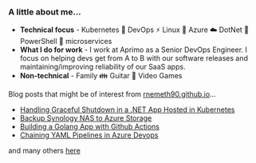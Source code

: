 ### A little about me...

- **Technical focus** - Kubernetes :whale: DevOps :zap: Linux :penguin: Azure :cloud: DotNet :muscle: PowerShell :shell: microservices
- **What I do for work** - I work at Aprimo as a Senior DevOps Engineer. I focus on helping devs get from A to B with our software releases and maintaining/improving reliability of our SaaS apps. 
- **Non-technical** - Family :family: Guitar :guitar: Video Games

Blog posts that might be of interest from [rnemeth90.github.io](https://rnemeth90.github.io)...

- [Handling Graceful Shutdown in a .NET App Hosted in Kubernetes](https://rnemeth90.github.io/posts/2022-12-28-graceful-shutdown-in-kubernetes-dotnet-pod/)
- [Backup Synology NAS to Azure Storage](https://rnemeth90.github.io/posts/2022-12-25-synology-backup-to-cloud/)
- [Building a Golang App with Github Actions](https://rnemeth90.github.io/posts/2022-12-24-gh-actions-copy/)
- [Chaining YAML Pipelines in Azure Devops](https://rnemeth90.github.io/posts/2022-11-03-chaining-yaml-pipelines-in-azure-devops-copy/)

and many others [here](https://rnemeth90.github.io)
